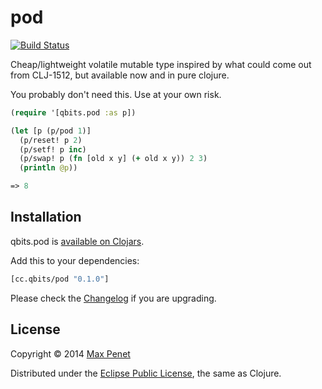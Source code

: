 # pod
[![Build Status](https://secure.travis-ci.org/mpenet/pod.png?branch=master)](http://travis-ci.org/mpenet/pod)

Cheap/lightweight volatile mutable type inspired by what could come out from
CLJ-1512, but available now and in pure clojure.

You probably don't need this. Use at your own risk.

```clojure
(require '[qbits.pod :as p])

(let [p (p/pod 1)]
  (p/reset! p 2)
  (p/setf! p inc)
  (p/swap! p (fn [old x y] (+ old x y)) 2 3)
  (println @p))

=> 8

```

## Installation

qbits.pod is [available on Clojars](https://clojars.org/cc.qbits/pod).

Add this to your dependencies:

```clojure
[cc.qbits/pod "0.1.0"]
```

Please check the
[Changelog](https://github.com/mpenet/pod/blob/master/CHANGELOG.md)
if you are upgrading.

## License

Copyright © 2014 [Max Penet](http://twitter.com/mpenet)

Distributed under the
[Eclipse Public License](http://www.eclipse.org/legal/epl-v10.html),
the same as Clojure.
